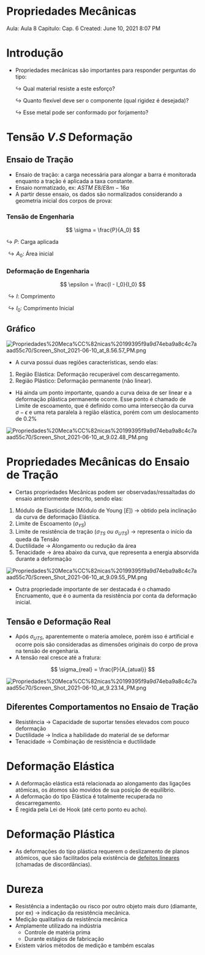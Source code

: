 # Propriedades Mecânicas

Aula: Aula 8
Capitulo: Cap. 6
Created: June 10, 2021 8:07 PM

# Introdução

- Propriedades mecânicas são importantes para responder perguntas do tipo:
    
    $\hookrightarrow$ Qual material resiste a este esforço?
    
    $\hookrightarrow$ Quanto flexível deve ser o componente (qual rigidez é desejada)?
    
    $\hookrightarrow$ Esse metal pode ser conformado por forjamento?
    

# Tensão $V.S$ Deformação

## Ensaio de Tração

- Ensaio de tração: a carga necessária para alongar a barra é monitorada enquanto a tração é aplicada a taxa constante.
- Ensaio normatizado, ex: $ASTM \ E8/E8m-16a$
- A partir desse ensaio, os dados são normalizados considerando a geometria inicial dos corpos de prova:

### Tensão de Engenharia

$$
\sigma = \frac{P}{A_0}
$$

$\hookrightarrow$ $P:$ Carga aplicada

$\hookrightarrow A_0:$ Área inicial

### Deformação de Engenharia

$$
\epsilon = \frac{I - I_0}{I_0}
$$

$\hookrightarrow I:$ Comprimento

$\hookrightarrow I_0:$  Comprimento Inicial

## Gráfico

![Propriedades%20Meca%CC%82nicas%20199395f9a9d74eba9a8c4c7aaad55c70/Screen_Shot_2021-06-10_at_8.56.57_PM.png](Propriedades%20Meca%CC%82nicas%20199395f9a9d74eba9a8c4c7aaad55c70/Screen_Shot_2021-06-10_at_8.56.57_PM.png)

- A curva possui duas regiões características, sendo elas:
1. Região Elástica: Deformação recuperável com descarregamento.
2. Região Plástico: Deformação permanente (não linear).

- Há ainda um ponto importante, quando a curva deixa de ser linear e a deformação plástica permanente ocorre. Esse ponto é chamado de Limite de escoamento, que é definido como uma intersecção da curva $\sigma - \epsilon$ e  uma reta paralela à região elástica, porém com um deslocamento de $0.2\%$

![Propriedades%20Meca%CC%82nicas%20199395f9a9d74eba9a8c4c7aaad55c70/Screen_Shot_2021-06-10_at_9.02.48_PM.png](Propriedades%20Meca%CC%82nicas%20199395f9a9d74eba9a8c4c7aaad55c70/Screen_Shot_2021-06-10_at_9.02.48_PM.png)

# Propriedades Mecânicas do Ensaio de Tração

- Certas propriedades Mecânicas podem ser observadas/ressaltadas do ensaio anteriormente descrito, sendo elas:

1. Módulo de Elasticidade (Módulo de Young [$E$]) → obtido pela inclinação da curva de deformação Elástica.
2. Limite de Escoamento ($\sigma_{YS}$)
3. Limite de resistência de tração ($\sigma_{TS} \ ou \ \sigma_{UTS}$) → representa o início da queda da Tensão
4. Ductilidade → Alongamento ou redução da área
5. Tenacidade → área abaixo da curva, que representa a energia absorvida durante a deformação

![Propriedades%20Meca%CC%82nicas%20199395f9a9d74eba9a8c4c7aaad55c70/Screen_Shot_2021-06-10_at_9.09.55_PM.png](Propriedades%20Meca%CC%82nicas%20199395f9a9d74eba9a8c4c7aaad55c70/Screen_Shot_2021-06-10_at_9.09.55_PM.png)

- Outra propriedade importante de ser destacada é o chamado Encruamento, que é o aumenta da resistência por conta da deformação inicial.

## Tensão e Deformação Real

- Após $\sigma_{UTS}$, aparentemente o materia amolece, porém isso é artificial e ocorre pois são consideradas as dimensões originais do corpo de prova na tensão de engenharia.
- A tensão real cresce até a  fratura:

$$
\sigma_{real} = \frac{P}{A_{atual}}
$$

![Propriedades%20Meca%CC%82nicas%20199395f9a9d74eba9a8c4c7aaad55c70/Screen_Shot_2021-06-10_at_9.23.14_PM.png](Propriedades%20Meca%CC%82nicas%20199395f9a9d74eba9a8c4c7aaad55c70/Screen_Shot_2021-06-10_at_9.23.14_PM.png)

## Diferentes Comportamentos no Ensaio de Tração

- Resistência → Capacidade de suportar tensões elevados com pouco deformação
- Ductilidade → Indica a habilidade do material de se deformar
- Tenacidade → Combinação de resistência e ductilidade

# Deformação Elástica

- A deformação elástica está relacionada ao alongamento das ligações atômicas, os átomos são movidos de sua posição de equilíbrio.
- A deformação do tipo Elástica é totalmente recuperada no descarregamento.
- É regida pela Lei de Hook (até certo ponto eu acho).

# Deformação Plástica

- As deformações do tipo plástica requerem o deslizamento de planos atômicos, que são facilitados pela existência de [defeitos lineares](Imperfeic%CC%A7o%CC%83es%20em%20so%CC%81lidos%2003fa09e40aaa475ab0869b05f34af087.md) (chamadas de discordâncias).

# Dureza

- Resistência a indentação ou risco por outro objeto mais duro (diamante, por ex) → indicação da resistência mecânica.
- Medição qualitativa da resistência mecânica
- Amplamente utilizado na indústria
    - Controle de matéria prima
    - Durante estágios de fabricação
- Existem vários métodos de medição e também escalas